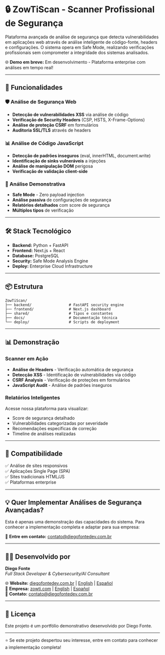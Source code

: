 # 🔒 ZowTiScan - Scanner Profissional de Segurança

Plataforma avançada de análise de segurança que detecta vulnerabilidades em aplicações web através de análise inteligente de código-fonte, headers e configurações. O sistema opera em Safe Mode, realizando verificações profissionais sem comprometer a integridade dos sistemas analisados.

🌐 **Demo em breve:** Em desenvolvimento - Plataforma enterprise com análises em tempo real!

---

## 🚀 Funcionalidades

### 🛡️ Análise de Segurança Web
- **Detecção de vulnerabilidades XSS** via análise de código
- **Verificação de Security Headers** (CSP, HSTS, X-Frame-Options)
- **Análise de proteção CSRF** em formulários
- **Auditoria SSL/TLS** através de headers

### 📊 Análise de Código JavaScript  
- **Detecção de padrões inseguros** (eval, innerHTML, document.write)
- **Identificação de sinks vulneráveis** a injeções
- **Análise de manipulação DOM** perigosa
- **Verificação de validação client-side**

### 🎯 Análise Demonstrativa
- **Safe Mode** - Zero payload injection
- **Análise passiva** de configurações de segurança
- **Relatórios detalhados** com score de segurança
- **Múltiplos tipos** de verificação

---

## 🛠️ Stack Tecnológico

- **Backend:** Python + FastAPI
- **Frontend:** Next.js + React  
- **Database:** PostgreSQL
- **Security:** Safe Mode Analysis Engine
- **Deploy:** Enterprise Cloud Infrastructure

---

## 📦 Estrutura

```
ZowTiScan/
├── backend/                 # FastAPI security engine
├── frontend/                # Next.js dashboard  
├── shared/                  # Tipos e constantes
├── docs/                    # Documentação técnica
└── deploy/                  # Scripts de deployment
```

---

## 📊 Demonstração

### Scanner em Ação
- **Análise de Headers** - Verificação automática de segurança
- **Detecção XSS** - Identificação de vulnerabilidades via código
- **CSRF Analysis** - Verificação de proteções em formulários
- **JavaScript Audit** - Análise de padrões inseguros

### Relatórios Inteligentes
Acesse nossa plataforma para visualizar:
- Score de segurança detalhado
- Vulnerabilidades categorizadas por severidade
- Recomendações específicas de correção
- Timeline de análises realizadas

---

## 📱 Compatibilidade

✅ Análise de sites responsivos  
✅ Aplicações Single Page (SPA)  
✅ Sites tradicionais HTML/JS  
✅ Plataformas enterprise

---

## 💡 Quer Implementar Análises de Segurança Avançadas?

Esta é apenas uma demonstração das capacidades do sistema. Para conhecer a implementação completa e adaptar para sua empresa:

📧 **Entre em contato:** contato@diegofontedev.com.br

---

## 👨‍💻 Desenvolvido por

**Diego Fonte**  
*Full Stack Developer & Cybersecurity/AI Consultant*

🌐 **Website:** [diegofontedev.com.br](https://diegofontedev.com.br) | [English](https://diegofontedev.com.br/en) | [Español](https://diegofontedev.com.br/es)  
🏢 **Empresa:** [zowti.com](https://zowti.com) | [English](https://zowti.com/en) | [Español](https://zowti.com/es)  
📧 **Contato:** contato@diegofontedev.com.br

---

## 📄 Licença

Este projeto é um portfólio demonstrativo desenvolvido por Diego Fonte.

---

⭐ Se este projeto despertou seu interesse, entre em contato para conhecer a implementação completa!